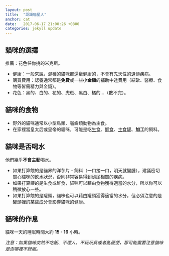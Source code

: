 ```yaml
---
layout: post
title:  "認識喵星人"
anchor: cat
date:   2017-06-17 21:00:26 +0800
categories: jekyll update
---
```


## 貓咪的選擇

推薦：花色任你挑的米克斯。
- 健康：一般來說，混種的貓咪都還蠻健康的，不會有先天性的遺傳疾病。
- 購買費用：認養通常都是**免費**或一些**小金額**的補助中途費用（結紮、醫療、食物等皆需精力與金錢）。
- 花色：黑的、白的、花的、虎斑、黑白、橘的...（數不完）。


## 貓咪的食物
- 野外的貓咪通常以小型鳥類、囓齒類動物為主食。
- 在家裡當皇太后或皇帝的貓咪，可能是吃[生食](https://www.dogcatstar.com/)、[鮮食](http://www.furkidshop.com.tw/)、[主食罐](https://wellnesspetfood.com.tw/cat-wellness/wet-recipes-cat/)、**加工**的飼料。


## 貓咪是否喝水
他們幾乎**不會主動**喝水。
- 如果打算餵的是貓界的洋芋片 - 飼料（一口接一口，明天就變腫），建議密切關心貓咪的飲水狀況，否則非常容易得到泌尿相關的疾病。
- 如果打算餵的是生食或鮮食，貓咪可以藉由食物獲得適當的水分，所以你可以稍微放心一些。
- 如果打算餵的是罐頭，貓咪也可以藉由罐頭獲得適當的水分，但必須注意的是罐頭裡的某些成分會影響貓咪的健康。

## 貓咪的作息
貓咪一天的睡眠時間大約 **15 - 16** 小時。

*注意：如果貓咪突然不吃飯、不理人、不玩玩具或者亂便便，那可能需要注意貓咪是否哪裡不舒服。*
